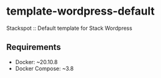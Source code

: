 # template-wordpress-default
Stackspot :: Default template for Stack Wordpress

## Requirements
- Docker: ~20.10.8
- Docker Compose: ~3.8